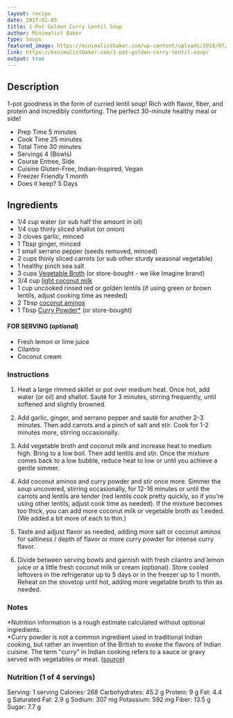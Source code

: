 ```yaml
---
layout: recipe
date: 2017-01-05
title: 1-Pot Golden Curry Lentil Soup
author: Minimalist Baker
type: Soups
featured_image: https://minimalistbaker.com/wp-content/uploads/2018/07/Golden-Curried-Lentil-Soup-SQUARE-200x200.jpg
link: https://minimalistbaker.com/1-pot-golden-curry-lentil-soup/
output: true
---
```


## Description
1-pot goodness in the form of curried lentil soup! Rich with flavor, fiber, and protein and incredibly comforting. The perfect 30-minute healthy meal or side!

* Prep Time 5 minutes
* Cook Time 25 minutes
* Total Time 30 minutes
* Servings 4 (Bowls)
* Course Entree, Side
* Cuisine Gluten-Free, Indian-Inspired, Vegan
* Freezer Friendly 1 month
* Does it keep? 5 Days

## Ingredients

*   1/4 cup water (or sub half the amount in oil)
*   1/4 cup thinly sliced shallot (or onion)
*   3 cloves garlic, minced
*   1 Tbsp ginger, minced
*   1 small serrano pepper (seeds removed, minced)
*   2 cups thinly sliced carrots (or sub other sturdy seasonal vegetable)
*   1 healthy pinch sea salt
*   3 cups [Vegetable Broth](https://minimalistbaker.com/easy-1-pot-vegetable-broth/) (or store-bought - we like Imagine brand)
*   3/4 cup [light coconut milk](https://minimalistbaker.com/how-to-make-coconut-milk/)
*   1 cup uncooked rinsed red or golden lentils (if using green or brown lentils, adjust cooking time as needed)
*   2 Tbsp [coconut aminos](https://www.amazon.com/Coconut-Secret-Raw-Aminos-Pack/dp/B00CMYMRL2/?tag=minimalistbaker-20)
*   1 Tbsp [Curry Powder\*](https://minimalistbaker.com/diy-curry-powder/) (or store-bought)

#### FOR SERVING (_**optional**_)

*   Fresh lemon or lime juice
*   Cilantro
*   Coconut cream

### Instructions

1.   Heat a large rimmed skillet or pot over medium heat. Once hot, add water (or oil) and shallot. Sauté for 3 minutes, stirring frequently, until softened and slightly browned.
   
1.   Add garlic, ginger, and serrano pepper and sauté for another 2-3 minutes. Then add carrots and a pinch of salt and stir. Cook for 1-2 minutes more, stirring occasionally. 
   
1.   Add vegetable broth and coconut milk and increase heat to medium high. Bring to a low boil. Then add lentils and stir. Once the mixture comes back to a low bubble, reduce heat to low or until you achieve a gentle simmer.
   
1.   Add coconut aminos and curry powder and stir once more. Simmer the soup uncovered, stirring occasionally, for 12-16 minutes or until the carrots and lentils are tender (red lentils cook pretty quickly, so if you're using other lentils, adjust cook time as needed). If the mixture becomes too thick, you can add more coconut milk or vegetable broth as 1.eeded. (We added a bit more of each to thin.)
   
1.   Taste and adjust flavor as needed, adding more salt or coconut aminos for saltiness / depth of flavor or more curry powder for intense curry flavor.
   
1.   Divide between serving bowls and garnish with fresh cilantro and lemon juice or a little fresh coconut milk or cream (optional). Store cooled leftovers in the refrigerator up to 5 days or in the freezer up to 1 month. Reheat on the stovetop until hot, adding more vegetable broth to thin as needed. 
    
### Notes

\*Nutrition information is a rough estimate calculated without optional ingredients.  
\*Curry powder is not a common ingredient used in traditional Indian cooking, but rather an invention of the British to evoke the flavors of Indian cuisine. The term "curry" in Indian cooking refers to a sauce or gravy served with vegetables or meat. ([source](https://www.thespruceeats.com/curry-powder-and-indian-food-1957468))

### Nutrition (1 of 4 servings)

Serving: 1 serving Calories: 268 Carbohydrates: 45.2 g Protein: 9 g Fat: 4.4 g Saturated Fat: 2.9 g Sodium: 307 mg Potassium: 592 mg Fiber: 13.5 g Sugar: 7.7 g
